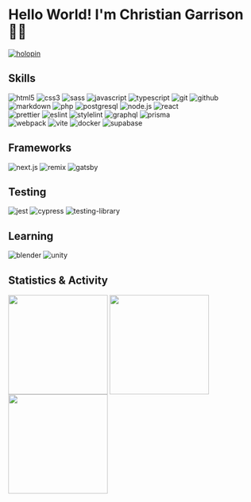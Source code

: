 # Hello World! I'm Christian Garrison 👋🏼

[![holopin](https://holopin.me/christiangarrison)](https://holopin.io/@christiangarrison)

## Skills

<!-- ![skills](https://skillicons.dev/icons?i=html,css,sass,js,ts,git,prisma&theme=dark)
![skills](https://skillicons.dev/icons?i=markdown,php,tailwindcss,nodejs,react,graphql,github&theme=dark)
![skills](https://skillicons.dev/icons?i=webpack,vite,postgresql,supabase,docker&theme=dark) -->

![html5](https://img.shields.io/badge/html-191919.svg?style=for-the-badge&logo=html5&logoColor=BD93F9)
![css3](https://img.shields.io/badge/css-191919.svg?style=for-the-badge&logo=css3&logoColor=BD93F9)
![sass](https://img.shields.io/badge/sass-191919.svg?style=for-the-badge&logo=sass&logoColor=BD93F9)
![javascript](https://img.shields.io/badge/js-191919.svg?style=for-the-badge&logo=javascript&logoColor=BD93F9)
![typescript](https://img.shields.io/badge/ts-191919.svg?style=for-the-badge&logo=typescript&logoColor=BD93F9)
![git](https://img.shields.io/badge/git-191919.svg?style=for-the-badge&logo=git&logoColor=BD93F9)
![github](https://img.shields.io/badge/github-191919.svg?style=for-the-badge&logo=github&logoColor=BD93F9)  
![markdown](https://img.shields.io/badge/markdown-191919.svg?style=for-the-badge&logo=markdown&logoColor=BD93F9)
![php](https://img.shields.io/badge/php-191919.svg?style=for-the-badge&logo=php&logoColor=BD93F9)
![postgresql](https://img.shields.io/badge/postgresql-191919.svg?style=for-the-badge&logo=postgresql&logoColor=BD93F9)
![node.js](https://img.shields.io/badge/node.js-191919.svg?style=for-the-badge&logo=node.js&logoColor=BD93F9)
![react](https://img.shields.io/badge/react-191919.svg?style=for-the-badge&logo=react&logoColor=BD93F9)  
![prettier](https://img.shields.io/badge/prettier-191919.svg?style=for-the-badge&logo=prettier&logoColor=BD93F9)
![eslint](https://img.shields.io/badge/eslint-191919.svg?style=for-the-badge&logo=eslint&logoColor=BD93F9)
![stylelint](https://img.shields.io/badge/stylelint-191919.svg?style=for-the-badge&logo=stylelint&logoColor=BD93F9)
![graphql](https://img.shields.io/badge/graphql-191919.svg?style=for-the-badge&logo=graphql&logoColor=BD93F9)
![prisma](https://img.shields.io/badge/prisma-191919.svg?style=for-the-badge&logo=prisma&logoColor=BD93F9)  
![webpack](https://img.shields.io/badge/webpack-191919.svg?style=for-the-badge&logo=webpack&logoColor=BD93F9)
![vite](https://img.shields.io/badge/vite-191919.svg?style=for-the-badge&logo=vite&logoColor=BD93F9)
![docker](https://img.shields.io/badge/docker-191919.svg?style=for-the-badge&logo=docker&logoColor=BD93F9)
![supabase](https://img.shields.io/badge/supabase-191919.svg?style=for-the-badge&logo=supabase&logoColor=BD93F9)

## Frameworks

![next.js](https://img.shields.io/badge/next.js-191919.svg?style=for-the-badge&logo=next.js&logoColor=FF79C6)
![remix](https://img.shields.io/badge/remix-191919.svg?style=for-the-badge&logo=remix&logoColor=FF79C6)
![gatsby](https://img.shields.io/badge/gatsby-191919.svg?style=for-the-badge&logo=gatsby&logoColor=FF79C6)

## Testing

![jest](https://img.shields.io/badge/jest-191919.svg?style=for-the-badge&logo=jest&logoColor=8BE9FD)
![cypress](https://img.shields.io/badge/cypress-191919.svg?style=for-the-badge&logo=cypress&logoColor=8BE9FD)
![testing-library](https://img.shields.io/badge/testing--library-191919.svg?style=for-the-badge&logo=testing-library&logoColor=8BE9FD)

## Learning

![blender](https://img.shields.io/badge/blender-191919.svg?style=for-the-badge&logo=blender&logoColor=50FA7B)
![unity](https://img.shields.io/badge/unity-191919.svg?style=for-the-badge&logo=unity&logoColor=50FA7B)

## Statistics & Activity

<img height=200 align="center" src="https://github-readme-streak-stats-christian-garrison.vercel.app/?user=Christian-Garrison&theme=dracula&currStreakNum=8BE9FD&currStreakLabel=8BE9FD&ring=BD93F9&sideNums=BD93F9&sideLabels=FF79C6" />
<img height=200 align="center" src="https://github-readme-stats.christian-garrison.vercel.app/api?username=Christian-Garrison&count_private=true&theme=dracula" />
<img height=200 align="center" src="https://github-readme-stats.christian-garrison.vercel.app/api/top-langs/?username=Christian-Garrison&count_private=true&langs_count=8&size_weight=0.5&count_weight=0.5&layout=compact&theme=dracula" />
